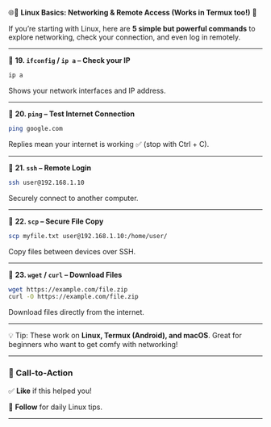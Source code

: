 
🌐🐧 **Linux Basics: Networking & Remote Access (Works in Termux too!)** 🚀

If you’re starting with Linux, here are **5 simple but powerful commands** to explore networking, check your connection, and even log in remotely.

---

🔹 **19. `ifconfig` / `ip a` – Check your IP**

```bash
ip a
```

Shows your network interfaces and IP address.

---

🔹 **20. `ping` – Test Internet Connection**

```bash
ping google.com
```

Replies mean your internet is working ✅ (stop with Ctrl + C).

---

🔹 **21. `ssh` – Remote Login**

```bash
ssh user@192.168.1.10
```

Securely connect to another computer.

---

🔹 **22. `scp` – Secure File Copy**

```bash
scp myfile.txt user@192.168.1.10:/home/user/
```

Copy files between devices over SSH.

---

🔹 **23. `wget` / `curl` – Download Files**

```bash
wget https://example.com/file.zip
curl -O https://example.com/file.zip
```

Download files directly from the internet.

---

💡 Tip: These work on **Linux, Termux (Android), and macOS**. Great for beginners who want to get comfy with networking!

---

### **📢 Call-to-Action**  

✅ **Like** if this helped you!  

🔔 **Follow** for daily Linux tips.  

---
